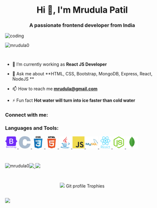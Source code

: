 
<h1 align="center">Hi 👋, I'm Mrudula Patil</h1>
<h3 align="center">A passionate frontend developer from India</h3>
<img src="https://media.tenor.com/IF2JdxzmyN4AAAAj/coding-girl.gif" alt="coding" width="400">


<p align="left"> <img src="https://komarev.com/ghpvc/?username=mrudula0&label=Profile%20views&color=0e75b6&style=flat" alt="mrudula0" /> </p>

<p align="left"> <a href="https://twitter.com/" target="blank"><img src="https://img.shields.io/twitter/follow/?logo=twitter&style=for-the-badge" alt="" /></a> </p>

- 🌱 I’m currently working as **React JS Developer**

- 💬 Ask me about **HTML, CSS, Bootstrap, MongoDB, Express, React, NodeJS **

- 📫 How to reach me **mrudula@gmail.com**

- ⚡ Fun fact **Hot water will turn into ice faster than cold water**

<h3 align="left">Connect with me:</h3>
<p align="left">
</p>

<h3 align="left">Languages and Tools:</h3>
<p align="left"> <a href="https://getbootstrap.com" target="_blank" rel="noreferrer"> <img src="https://raw.githubusercontent.com/devicons/devicon/master/icons/bootstrap/bootstrap-plain-wordmark.svg" alt="bootstrap" width="40" height="40"/> </a> <a href="https://www.cprogramming.com/" target="_blank" rel="noreferrer"> <img src="https://raw.githubusercontent.com/devicons/devicon/master/icons/c/c-original.svg" alt="c" width="40" height="40"/> </a> <a href="https://www.w3schools.com/css/" target="_blank" rel="noreferrer"> <img src="https://raw.githubusercontent.com/devicons/devicon/master/icons/css3/css3-original-wordmark.svg" alt="css3" width="40" height="40"/> </a> <a href="https://www.w3.org/html/" target="_blank" rel="noreferrer"> <img src="https://raw.githubusercontent.com/devicons/devicon/master/icons/html5/html5-original-wordmark.svg" alt="html5" width="40" height="40"/> </a> <a href="https://www.java.com" target="_blank" rel="noreferrer"> <img src="https://raw.githubusercontent.com/devicons/devicon/master/icons/java/java-original.svg" alt="java" width="40" height="40"/> </a> <a href="https://developer.mozilla.org/en-US/docs/Web/JavaScript" target="_blank" rel="noreferrer"> <img src="https://raw.githubusercontent.com/devicons/devicon/master/icons/javascript/javascript-original.svg" alt="javascript" width="40" height="40"/> </a> <a href="https://www.mysql.com/" target="_blank" rel="noreferrer"> <img src="https://raw.githubusercontent.com/devicons/devicon/master/icons/mysql/mysql-original-wordmark.svg" alt="mysql" width="40" height="40"/> </a> <a href="https://reactjs.org/" target="_blank" rel="noreferrer"> <img src="https://raw.githubusercontent.com/devicons/devicon/master/icons/react/react-original-wordmark.svg" alt="react" width="40" height="40"/> </a>
<a href="https://nodejs.org/" target="_blank" rel="noreferrer"> <img src="https://raw.githubusercontent.com/izumin5210/emojipack-for-devicon/master/png/nodejs.png" alt="react" width="40" height="40"/> </a>
<a href="https://www.mongodb.com/docs/" target="_blank" rel="noreferrer"> <img src="https://raw.githubusercontent.com/izumin5210/emojipack-for-devicon/master/png/mongodb.png" alt="react" width="40" height="40"/> </a>
<!--  <a href="https://expressjs.com/" target="_blank" rel="noreferrer"> <img src="" alt="react" width="40" height="40"/> </a> -->
</p>

<br>
<p><img align="left" src="https://github-readme-stats.vercel.app/api/top-langs?username=mrudula0&show_icons=true&locale=en&layout=compact" alt="mrudula0" /></p>

<p align="left">
  <a href="https://mrudula0.github.io">
  <img width="49.5%" src="https://github-readme-stats.vercel.app/api?username=mrudula0&show_icons=true&theme=white&hide_border=true" />
    <img width="49.5%" src="https://github-readme-streak-stats.herokuapp.com/?user=mrudula0&theme=white&hide_border=true" />
  </a>
</p>
<br>


<p align="center"><img src="https://media.giphy.com/media/QaMcXSekUWx7aogAUr/giphy.gif" width="30" />&nbsp;Git profile Trophies</p><br>
<img src="https://github-profile-trophy.vercel.app/?username=OvinduWijethunge&theme=juicyfresh&no-bg=true" />
